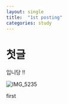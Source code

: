 ```yaml
---
layout: single
title:  "1st posting"
categories: study
---
```


#  첫글

입니당 !!

![IMG_5235](./../images/2024-06-25-one/IMG_5235-1719548215895-2.JPG)

first 
